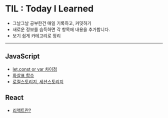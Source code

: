 # TIL : Today I Learned

- 그날그날 공부한건 매일 기록하고, 커밋하기
- 새로운 정보를 습득하면 각 항목에 내용을 추가합니다.
- 보기 쉽게 카테고리로 정리

- - -

## JavaScript

- [let,const or var 차이점](https://github.com/bongjun-kim94/TIL/blob/main/Javascript/20210804.md)
- [화살표 함수]()
- [로컬스토리지, 세션스토리지](https://github.com/bongjun-kim94/TIL/blob/main/Javascript/localStorage%2C%20sessionStorage.md)

## React

- [리액트란?](https://github.com/bongjun-kim94/TIL/blob/main/React/210813.md)